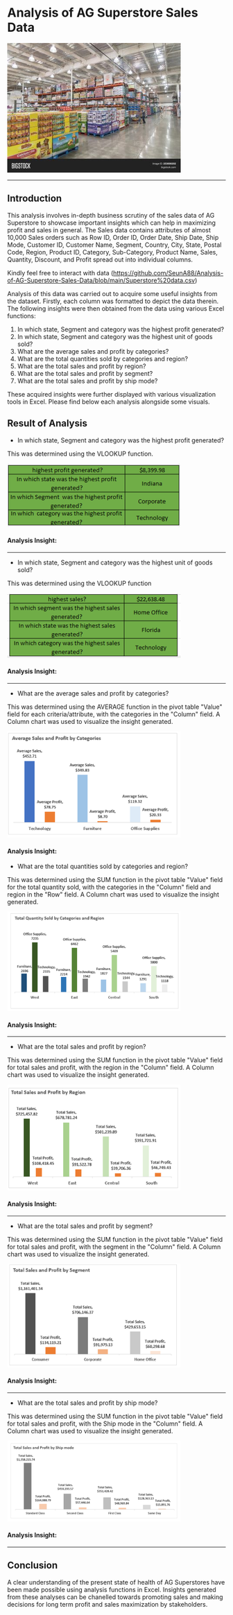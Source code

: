 # Analysis of AG Superstore Sales Data
![](store.jpg)

---

## Introduction

This analysis involves in-depth business scrutiny of the sales data of AG Superstore to showcase important insights which can help in maximizing profit and sales in general.  The Sales data contains attributes of almost 10,000 Sales orders such as Row ID,	Order ID,	Order Date,	Ship Date,	Ship Mode,	Customer ID,	Customer Name,	Segment,	Country,	City,	State,	Postal Code,	Region,	Product ID,	Category,	Sub-Category,	Product Name,	Sales,	Quantity,	Discount, and	Profit spread out into individual columns. 

Kindly feel free to interact with data (https://github.com/SeunA88/Analysis-of-AG-Superstore-Sales-Data/blob/main/Superstore%20data.csv)

Analysis of this data was carried out to acquire some useful insights from the dataset. Firstly, each column was formatted to depict the data therein. The following insights were then obtained from the data using various Excel functions:

1. In which state, Segment and category was the highest profit generated?
2. In which state, Segment and category was the highest unit of goods sold?
3. What are the average sales and profit by categories?
4. What are the total quantities sold by categories and region?
5. What are the total sales and profit by region?
6. What are the total sales and profit by segment?
7. What are the total sales and profit by ship mode?

These acquired insights were further displayed with various visualization tools in Excel. Please find below each analysis alongside some visuals.

## Result of Analysis

-	In which state, Segment and category was the highest profit generated?

This was determined using the VLOOKUP function.

![](Profit.png)

#### Analysis Insight: 
---

-	In which state, Segment and category was the highest unit of goods sold?

This was determined using the VLOOKUP function

![](sales.png)

#### Analysis Insight: 
---

-	What are the average sales and profit by categories?

This was determined using the AVERAGE function in the pivot table "Value" field for each criteria/attribute, with the categories in the "Column" field. A Column chart was used to visualize the insight generated.

![](Categories.png)

#### Analysis Insight: 

-	What are the total quantities sold by categories and region?

This was determined using the SUM function in the pivot table "Value" field for the total quantity sold, with the categories in the "Column" field and region in the "Row" field. A Column chart was used to visualize the insight generated.

![](Quantity_sold.png)

#### Analysis Insight: 
---

- What are the total sales and profit by region? 

This was determined using the SUM function in the pivot table "Value" field for total sales and profit, with the region in the "Column" field. A Column chart was used to visualize the insight generated.

![](Region.png)

#### Analysis Insight: 
---

- What are the total sales and profit by segment?

This was determined using the SUM function in the pivot table "Value" field for total sales and profit, with the segment in the "Column" field. A Column chart was used to visualize the insight generated.

![](Segment.png)

#### Analysis Insight: 
---

- What are the total sales and profit by ship mode?

This was determined using the SUM function in the pivot table "Value" field for total sales and profit, with the Ship mode in the "Column" field. A Column chart was used to visualize the insight generated.

![](Ship_mode.png)

#### Analysis Insight: 
---

## Conclusion
A clear understanding of the present state of health of AG Superstores have been made possible using analysis functions in Excel. Insights generated from these analyses can be chanelled towards promoting sales and making decisions for long term profit and sales maximization by stakeholders.
